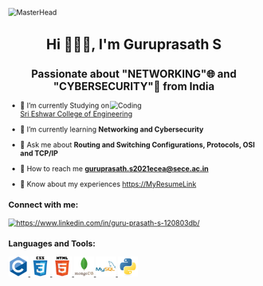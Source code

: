 ![MasterHead](https://www.springboard.com/blog/wp-content/uploads/2022/02/is-cybersecurity-hard-scaled.jpg)

<h1 align="center">Hi 🙋🏻‍♂️, I'm Guruprasath S</h1>
<h2 align="center">Passionate about "NETWORKING"🌐 and "CYBERSECURITY"🔐 from India</h2>
<img align="right" alt="Coding" width="300" src="https://media.giphy.com/avatars/ucfcyber/rT7KnJJ811Cr.gif">

- 🔭 I’m currently Studying on [Sri Eshwar College of Engineering](https://sece.ac.in/)

- 🌱 I’m currently learning **Networking and Cybersecurity**

- 💬 Ask me about **Routing and Switching Configurations, Protocols, OSI and TCP/IP**

- 📧 How to reach me **guruprasath.s2021ecea@sece.ac.in**

- 📄 Know about my experiences [https://MyResumeLink](https://drive.google.com/drive/folders/19HZHjsApOQzcmb5qfk7voOtXzDJjhIG5?usp=drive_link)

<h3 align="left">Connect with me:</h3>
<p align=left>
<a href="https://www.linkedin.com/in/guru-prasath-s-120803db/" target="blank"><img align="center" src="https://raw.githubusercontent.com/rahuldkjain/github-profile-readme-generator/master/src/images/icons/Social/linked-in-alt.svg" alt="https://www.linkedin.com/in/guru-prasath-s-120803db/" height="30" width="40" /></a>

</p>

<h3 align="left">Languages and Tools:</h3>
<p align="left"> <a href="https://www.cprogramming.com/" target="_blank" rel="noreferrer"> <img src="https://raw.githubusercontent.com/devicons/devicon/master/icons/c/c-original.svg" alt="c" width="40" height="40"/> </a> <a href="https://www.w3schools.com/css/" target="_blank" rel="noreferrer"> <img src="https://raw.githubusercontent.com/devicons/devicon/master/icons/css3/css3-original-wordmark.svg" alt="css3" width="40" height="40"/> </a> <a href="https://www.w3.org/html/" target="_blank" rel="noreferrer"> <img src="https://raw.githubusercontent.com/devicons/devicon/master/icons/html5/html5-original-wordmark.svg" alt="html5" width="40" height="40"/> </a> <a href="https://www.mongodb.com/" target="_blank" rel="noreferrer"> <img src="https://raw.githubusercontent.com/devicons/devicon/master/icons/mongodb/mongodb-original-wordmark.svg" alt="mongodb" width="40" height="40"/> </a> <a href="https://www.mysql.com/" target="_blank" rel="noreferrer"> <img src="https://raw.githubusercontent.com/devicons/devicon/master/icons/mysql/mysql-original-wordmark.svg" alt="mysql" width="40" height="40"/> </a> <a href="https://www.python.org" target="_blank" rel="noreferrer"> <img src="https://raw.githubusercontent.com/devicons/devicon/master/icons/python/python-original.svg" alt="python" width="40" height="40"/> </a> </p>
